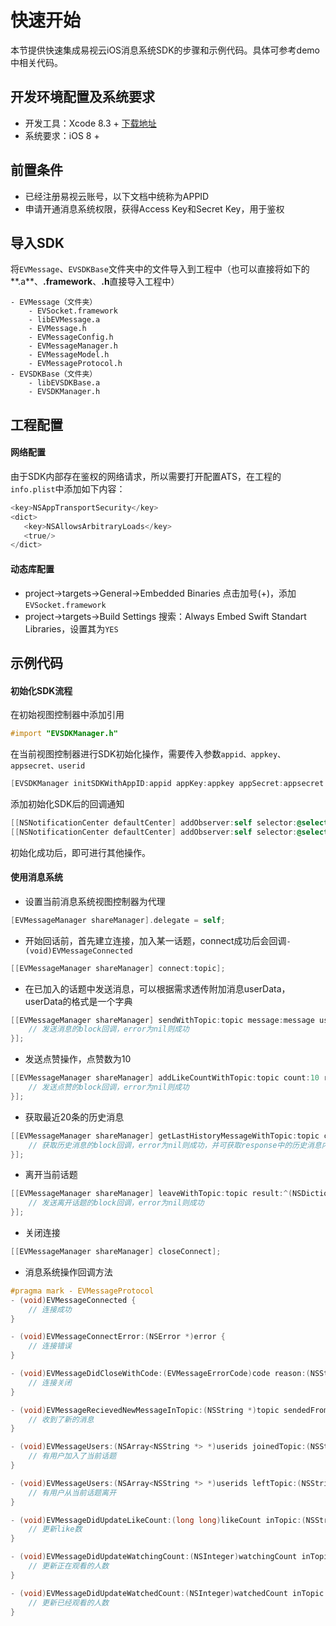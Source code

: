 # 快速开始
本节提供快速集成易视云iOS消息系统SDK的步骤和示例代码。具体可参考demo中相关代码。

## 开发环境配置及系统要求
* 开发工具：Xcode 8.3 + [下载地址](https://itunes.apple.com/us/app/xcode/id497799835?ls=1&mt=12)
* 系统要求：iOS 8 +

## 前置条件
* 已经注册易视云账号，以下文档中统称为APPID
* 申请开通消息系统权限，获得Access Key和Secret Key，用于鉴权

## 导入SDK

将`EVMessage`、`EVSDKBase`文件夹中的文件导入到工程中（也可以直接将如下的**.a**、**.framework**、**.h**直接导入工程中）

```
- EVMessage（文件夹）
    - EVSocket.framework
    - libEVMessage.a
    - EVMessage.h
    - EVMessageConfig.h
    - EVMessageManager.h
    - EVMessageModel.h
    - EVMessageProtocol.h
- EVSDKBase（文件夹）
    - libEVSDKBase.a
    - EVSDKManager.h
```

## 工程配置
#### 网络配置
由于SDK内部存在鉴权的网络请求，所以需要打开配置ATS，在工程的`info.plist`中添加如下内容：

```objective-c
<key>NSAppTransportSecurity</key>
<dict>
   <key>NSAllowsArbitraryLoads</key>
   <true/>
</dict>
```

#### 动态库配置
* project->targets->General->Embedded Binaries 点击加号(+)，添加`EVSocket.framework`
* project->targets->Build Settings 搜索：Always Embed Swift Standart Libraries，设置其为`YES`

## 示例代码
#### 初始化SDK流程
在初始视图控制器中添加引用

```objective-c
#import "EVSDKManager.h"
```

在当前视图控制器进行SDK初始化操作，需要传入参数`appid、appkey、appsecret、userid`

```objective-c
[EVSDKManager initSDKWithAppID:appid appKey:appkey appSecret:appsecret userID:userid];
```

添加初始化SDK后的回调通知

```objective-c
[[NSNotificationCenter defaultCenter] addObserver:self selector:@selector(initSDKError:) name:EVSDKInitErrorNotification object:nil];
[[NSNotificationCenter defaultCenter] addObserver:self selector:@selector(initSDKSuccess) name:EVSDKInitSuccessNotification object:nil];
```

初始化成功后，即可进行其他操作。

#### 使用消息系统
* 设置当前消息系统视图控制器为代理

```objective-c
[EVMessageManager shareManager].delegate = self;
```

* 开始回话前，首先建立连接，加入某一话题，connect成功后会回调`- (void)EVMessageConnected`

```objective-c
[[EVMessageManager shareManager] connect:topic];
```

* 在已加入的话题中发送消息，可以根据需求透传附加消息userData，userData的格式是一个字典

```objective-c
[[EVMessageManager shareManager] sendWithTopic:topic message:message userData:customUserData type:EVMessageTypeMsg result:^(NSDictionary *response, NSError *error) {
    // 发送消息的block回调，error为nil则成功
}];
```

* 发送点赞操作，点赞数为10

```objective-c
[[EVMessageManager shareManager] addLikeCountWithTopic:topic count:10 result:^(NSDictionary *response, NSError *error) {
    // 发送点赞的block回调，error为nil则成功
}];
```

* 获取最近20条的历史消息

```objective-c
[[EVMessageManager shareManager] getLastHistoryMessageWithTopic:topic count:20 type:EVMessageTypeMsg result:^(NSDictionary *response, NSError *error) {
    // 获取历史消息的block回调，error为nil则成功，并可获取response中的历史消息内容
}];
```

* 离开当前话题

```objective-c
[[EVMessageManager shareManager] leaveWithTopic:topic result:^(NSDictionary *response, NSError *error) {
    // 发送离开话题的block回调，error为nil则成功
}];
```

* 关闭连接

```objective-c
[[EVMessageManager shareManager] closeConnect];
```

* 消息系统操作回调方法

```objective-c
#pragma mark - EVMessageProtocol
- (void)EVMessageConnected {
    // 连接成功
}

- (void)EVMessageConnectError:(NSError *)error {
    // 连接错误
}

- (void)EVMessageDidCloseWithCode:(EVMessageErrorCode)code reason:(NSString *)reason {
    // 连接关闭
}

- (void)EVMessageRecievedNewMessageInTopic:(NSString *)topic sendedFrom:(NSString *)userid message:(NSString *)message userData:(NSDictionary *)userData {
    // 收到了新的消息
}

- (void)EVMessageUsers:(NSArray<NSString *> *)userids joinedTopic:(NSString *)topic {
    // 有用户加入了当前话题
}

- (void)EVMessageUsers:(NSArray<NSString *> *)userids leftTopic:(NSString *)topic {
    // 有用户从当前话题离开
}

- (void)EVMessageDidUpdateLikeCount:(long long)likeCount inTopic:(NSString *)topic {
    // 更新like数
}

- (void)EVMessageDidUpdateWatchingCount:(NSInteger)watchingCount inTopic:(NSString *)topic {
    // 更新正在观看的人数
}

- (void)EVMessageDidUpdateWatchedCount:(NSInteger)watchedCount inTopic:(NSString *)topic {
    // 更新已经观看的人数
}

```

